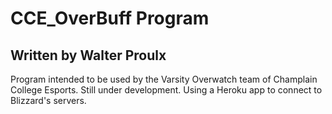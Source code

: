# CCE_OverBuff Program
## Written by Walter Proulx
Program intended to be used by the Varsity Overwatch team of Champlain College Esports. Still under development. Using a Heroku app to connect to Blizzard's servers.
